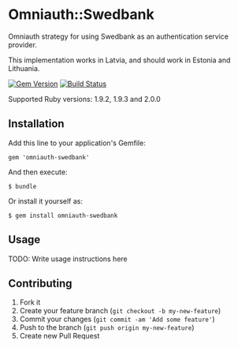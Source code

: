 # Omniauth::Swedbank

Omniauth strategy for using Swedbank as an authentication service provider.

This implementation works in Latvia, and should work in Estonia and Lithuania.

[![Gem Version](https://badge.fury.io/rb/omniauth-swedbank.png)](http://badge.fury.io/rb/omniauth-swedbank)
[![Build Status](https://travis-ci.org/kirsis/omniauth-swedbank.png?branch=master)](https://travis-ci.org/kirsis/omniauth-swedbank)

Supported Ruby versions: 1.9.2, 1.9.3 and 2.0.0

## Installation

Add this line to your application's Gemfile:

    gem 'omniauth-swedbank'

And then execute:

    $ bundle

Or install it yourself as:

    $ gem install omniauth-swedbank

## Usage

TODO: Write usage instructions here

## Contributing

1. Fork it
2. Create your feature branch (`git checkout -b my-new-feature`)
3. Commit your changes (`git commit -am 'Add some feature'`)
4. Push to the branch (`git push origin my-new-feature`)
5. Create new Pull Request
